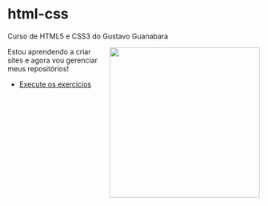 # html-css
 Curso de HTML5 e CSS3 do Gustavo Guanabara

 <img align="right" src="html5.png" width="300">

 Estou aprendendo a criar sites e agora vou gerenciar meus repositórios! 

* [Execute os exercícios](https://pedromelojr.github.io/html-css/exercicios/index.html)

